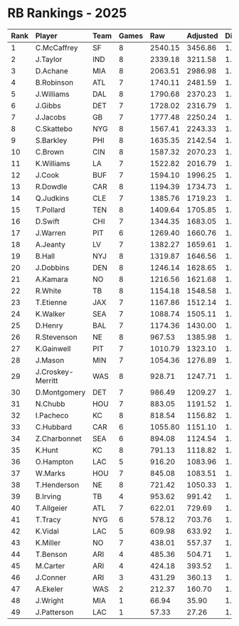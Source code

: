 # RB Rankings - 2025

| Rank | Player            | Team | Games | Raw     | Adjusted | Difficulty | Avg/Game | Typical | Consistency | Trend    |
| :----| :-----------------| :----| :-----| :-------| :--------| :----------| :--------| :-------| :-----------| :--------|
| 1    | C.McCaffrey       | SF   | 8     | 2540.15 | 3456.86  | 1.000      | 432.11   | 442.90  | 3/2/3       | +53.0%   |
| 2    | J.Taylor          | IND  | 8     | 2339.18 | 3211.58  | 1.000      | 401.45   | 419.60  | 3/1/4       | +55.2%   |
| 3    | D.Achane          | MIA  | 8     | 2063.51 | 2986.98  | 1.000      | 373.37   | 371.57  | 4/0/4       | +45.7%   |
| 4    | B.Robinson        | ATL  | 7     | 1740.11 | 2481.59  | 1.000      | 354.51   | 347.97  | 2/1/4       | +98.2%   |
| 5    | J.Williams        | DAL  | 8     | 1790.68 | 2370.23  | 1.000      | 296.28   | 296.24  | 3/3/2       | +49.5%   |
| 6    | J.Gibbs           | DET  | 7     | 1728.02 | 2316.79  | 1.000      | 330.97   | 334.03  | 4/0/3       | +99.6%   |
| 7    | J.Jacobs          | GB   | 7     | 1777.48 | 2250.24  | 1.000      | 321.46   | 313.98  | 3/1/3       | +48.2%   |
| 8    | C.Skattebo        | NYG  | 8     | 1567.41 | 2243.33  | 1.000      | 280.42   | 311.03  | 3/2/3       | +101.5%  |
| 9    | S.Barkley         | PHI  | 8     | 1635.35 | 2142.54  | 1.000      | 267.82   | 286.69  | 3/2/3       | +66.9%   |
| 10   | C.Brown           | CIN  | 8     | 1587.32 | 2070.23  | 1.000      | 258.78   | 264.22  | 5/1/2       | +136.0%  |
| 11   | K.Williams        | LA   | 7     | 1522.82 | 2016.79  | 1.000      | 288.11   | 278.78  | 4/0/3       | +92.9%   |
| 12   | J.Cook            | BUF  | 7     | 1594.10 | 1996.25  | 1.000      | 285.18   | 269.99  | 2/2/3       | +69.9%   |
| 13   | R.Dowdle          | CAR  | 8     | 1194.39 | 1734.73  | 1.000      | 216.84   | 249.24  | 6/0/2       | +288.5%  |
| 14   | Q.Judkins         | CLE  | 7     | 1385.76 | 1719.23  | 1.000      | 245.60   | 238.98  | 3/1/3       | +215.5%  |
| 15   | T.Pollard         | TEN  | 8     | 1409.64 | 1705.85  | 1.000      | 213.23   | 232.05  | 5/1/2       | +77.0%   |
| 16   | D.Swift           | CHI  | 7     | 1344.35 | 1683.05  | 1.000      | 240.44   | 232.80  | 4/0/3       | +59.4%   |
| 17   | J.Warren          | PIT  | 6     | 1269.40 | 1660.76  | 1.000      | 276.79   | 267.83  | 2/1/3       | +37.0%   |
| 18   | A.Jeanty          | LV   | 7     | 1382.27 | 1659.61  | 1.000      | 237.09   | 255.64  | 4/1/2       | +159.6%  |
| 19   | B.Hall            | NYJ  | 8     | 1319.87 | 1646.56  | 1.000      | 205.82   | 202.48  | 3/1/4       | +65.2%   |
| 20   | J.Dobbins         | DEN  | 8     | 1246.14 | 1628.65  | 1.000      | 203.58   | 223.07  | 5/0/3       | +79.8%   |
| 21   | A.Kamara          | NO   | 8     | 1216.56 | 1621.68  | 1.000      | 202.71   | 196.97  | 4/0/4       | +111.2%  |
| 22   | R.White           | TB   | 8     | 1154.18 | 1548.58  | 1.000      | 193.57   | 217.41  | 5/1/2       | +196.3%  |
| 23   | T.Etienne         | JAX  | 7     | 1167.86 | 1512.14  | 1.000      | 216.02   | 239.40  | 5/0/2       | +62.8%   |
| 24   | K.Walker          | SEA  | 7     | 1088.74 | 1505.11  | 1.000      | 215.02   | 217.36  | 3/1/3       | +39.6%   |
| 25   | D.Henry           | BAL  | 7     | 1174.36 | 1430.00  | 1.000      | 204.29   | 211.42  | 3/1/3       | +67.0%   |
| 26   | R.Stevenson       | NE   | 8     | 967.53  | 1385.98  | 1.000      | 173.25   | 182.76  | 4/1/3       | +113.5%  |
| 27   | K.Gainwell        | PIT  | 7     | 1010.79 | 1323.10  | 1.000      | 189.01   | 165.04  | 4/0/3       | +170.2%  |
| 28   | J.Mason           | MIN  | 7     | 1054.36 | 1276.89  | 1.000      | 182.41   | 201.81  | 5/0/2       | +103.9%  |
| 29   | J.Croskey-Merritt | WAS  | 8     | 928.71  | 1247.71  | 1.000      | 155.96   | 123.06  | 4/0/4       | +134.8%  |
| 30   | D.Montgomery      | DET  | 7     | 986.49  | 1209.27  | 1.000      | 172.75   | 169.67  | 4/0/3       | +98.2%   |
| 31   | N.Chubb           | HOU  | 7     | 883.05  | 1191.52  | 1.000      | 170.22   | 163.62  | 4/0/3       | +94.1%   |
| 32   | I.Pacheco         | KC   | 8     | 818.54  | 1156.82  | 1.000      | 144.60   | 140.87  | 4/0/4       | +84.1%   |
| 33   | C.Hubbard         | CAR  | 6     | 1055.80 | 1151.10  | 1.000      | 191.85   | 201.77  | 3/1/2       | +81.3%   |
| 34   | Z.Charbonnet      | SEA  | 6     | 894.08  | 1124.54  | 1.000      | 187.42   | 182.19  | 2/0/4       | +92.7%   |
| 35   | K.Hunt            | KC   | 8     | 791.13  | 1118.82  | 1.000      | 139.85   | 154.68  | 6/0/2       | +147.7%  |
| 36   | O.Hampton         | LAC  | 5     | 916.20  | 1083.96  | 1.000      | 216.79   | 219.73  | 3/0/2       | INACTIVE |
| 37   | W.Marks           | HOU  | 7     | 845.08  | 1083.51  | 1.000      | 154.79   | 147.11  | 4/0/3       | +302.8%  |
| 38   | T.Henderson       | NE   | 8     | 721.42  | 1050.33  | 1.000      | 131.29   | 150.05  | 5/0/3       | +110.7%  |
| 39   | B.Irving          | TB   | 4     | 953.62  | 991.42   | 1.000      | 247.85   | 260.79  | 2/1/1       | INACTIVE |
| 40   | T.Allgeier        | ATL  | 7     | 622.01  | 729.69   | 1.000      | 104.24   | 100.90  | 3/0/4       | +222.3%  |
| 41   | T.Tracy           | NYG  | 6     | 578.12  | 703.76   | 1.000      | 117.29   | 132.51  | 4/0/2       | +92.5%   |
| 42   | K.Vidal           | LAC  | 5     | 609.98  | 633.92   | 1.000      | 126.78   | 133.82  | 3/0/2       | N/A      |
| 43   | K.Miller          | NO   | 7     | 438.01  | 557.37   | 1.000      | 79.62    | 79.81   | 3/0/4       | +181.6%  |
| 44   | T.Benson          | ARI  | 4     | 485.36  | 504.71   | 1.000      | 126.18   | 132.07  | 2/0/2       | INACTIVE |
| 45   | M.Carter          | ARI  | 4     | 424.18  | 393.52   | 1.000      | 98.38    | 130.62  | 2/1/1       | N/A      |
| 46   | J.Conner          | ARI  | 3     | 431.29  | 360.13   | 1.000      | 120.04   | 120.04  | 2/0/1       | INACTIVE |
| 47   | A.Ekeler          | WAS  | 2     | 212.37  | 160.70   | 1.000      | 80.35    | 80.35   | 1/0/1       | INACTIVE |
| 48   | J.Wright          | MIA  | 1     | 66.94   | 35.90    | 1.000      | 35.90    | 35.90   | 0/1/0       | N/A      |
| 49   | J.Patterson       | LAC  | 1     | 57.33   | 27.26    | 1.000      | 27.26    | 27.26   | 0/1/0       | N/A      |

